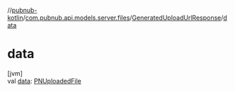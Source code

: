 //[pubnub-kotlin](../../../index.md)/[com.pubnub.api.models.server.files](../index.md)/[GeneratedUploadUrlResponse](index.md)/[data](data.md)

# data

[jvm]\
val [data](data.md): [PNUploadedFile](../../com.pubnub.api.models.consumer.files/-p-n-uploaded-file/index.md)
